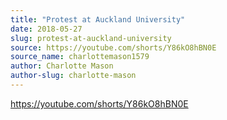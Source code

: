 ```yaml
---
title: "Protest at Auckland University"
date: 2018-05-27
slug: protest-at-auckland-university
source: https://youtube.com/shorts/Y86kO8hBN0E
source_name: charlottemason1579
author: Charlotte Mason
author-slug: charlotte-mason
---
```


https://youtube.com/shorts/Y86kO8hBN0E